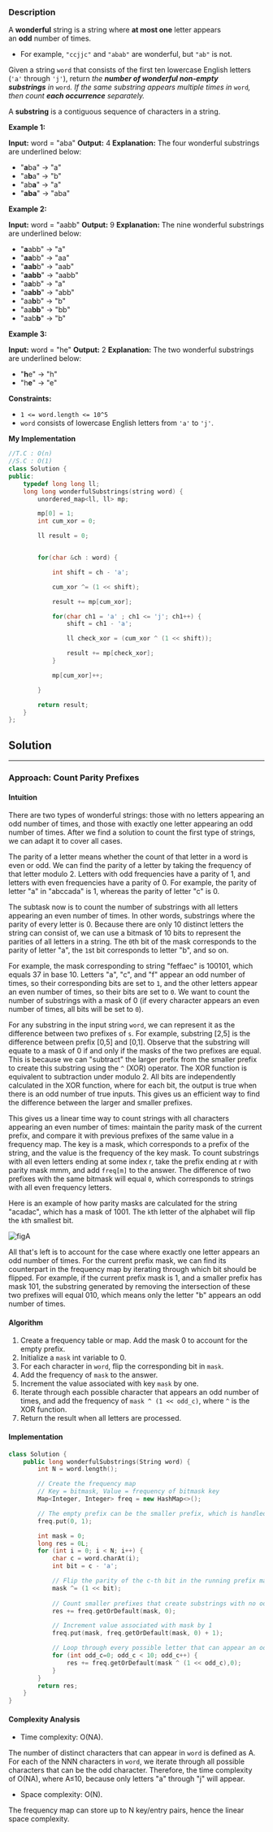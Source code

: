 ### Description

A **wonderful** string is a string where **at most one** letter appears an **odd** number of times.

- For example, `"ccjjc"` and `"abab"` are wonderful, but `"ab"` is not.

Given a string `word` that consists of the first ten lowercase English letters (`'a'` through `'j'`), return _the **number of wonderful non-empty substrings** in_ `word`_. If the same substring appears multiple times in_ `word`_, then count **each occurrence** separately._

A **substring** is a contiguous sequence of characters in a string.

**Example 1:**

**Input:** word = "aba"
**Output:** 4
**Explanation:** The four wonderful substrings are underlined below:
- "**a**ba" -> "a"
- "a**b**a" -> "b"
- "ab**a**" -> "a"
- "**aba**" -> "aba"

**Example 2:**

**Input:** word = "aabb"
**Output:** 9
**Explanation:** The nine wonderful substrings are underlined below:
- "**a**abb" -> "a"
- "**aa**bb" -> "aa"
- "**aab**b" -> "aab"
- "**aabb**" -> "aabb"
- "a**a**bb" -> "a"
- "a**abb**" -> "abb"
- "aa**b**b" -> "b"
- "aa**bb**" -> "bb"
- "aab**b**" -> "b"

**Example 3:**

**Input:** word = "he"
**Output:** 2
**Explanation:** The two wonderful substrings are underlined below:
- "**h**e" -> "h"
- "h**e**" -> "e"

**Constraints:**

- `1 <= word.length <= 10^5`
- `word` consists of lowercase English letters from `'a'` to `'j'`.

**My Implementation**

```cpp
//T.C : O(n)
//S.C : O(1)
class Solution {
public:
    typedef long long ll;
    long long wonderfulSubstrings(string word) {
        unordered_map<ll, ll> mp;

        mp[0] = 1;
        int cum_xor = 0;

        ll result = 0;


        for(char &ch : word) {

            int shift = ch - 'a';

            cum_xor ^= (1 << shift);

            result += mp[cum_xor];

            for(char ch1 = 'a' ; ch1 <= 'j'; ch1++) {
                shift = ch1 - 'a';

                ll check_xor = (cum_xor ^ (1 << shift));

                result += mp[check_xor];
            }

            mp[cum_xor]++;

        }

        return result;
    }
};
```

## Solution

---

### Approach: Count Parity Prefixes

#### Intuition

There are two types of wonderful strings: those with no letters appearing an odd number of times, and those with exactly one letter appearing an odd number of times. After we find a solution to count the first type of strings, we can adapt it to cover all cases.

The parity of a letter means whether the count of that letter in a word is even or odd. We can find the parity of a letter by taking the frequency of that letter modulo 2. Letters with odd frequencies have a parity of 1, and letters with even frequencies have a parity of 0. For example, the parity of letter "a" in "abccada" is 1, whereas the parity of letter "c" is 0.

The subtask now is to count the number of substrings with all letters appearing an even number of times. In other words, substrings where the parity of every letter is 0. Because there are only 10 distinct letters the string can consist of, we can use a bitmask of 10 bits to represent the parities of all letters in a string. The `0`th bit of the mask corresponds to the parity of letter "a", the `1`st bit corresponds to letter "b", and so on.

For example, the mask corresponding to string "feffaec" is 100101, which equals 37 in base 10. Letters "a", "c", and "f" appear an odd number of times, so their corresponding bits are set to `1`, and the other letters appear an even number of times, so their bits are set to `0`. We want to count the number of substrings with a mask of 0 (if every character appears an even number of times, all bits will be set to `0`).

For any substring in the input string `word`, we can represent it as the difference between two prefixes of `s`. For example, substring [2,5] is the difference between prefix [0,5] and [0,1]. Observe that the substring will equate to a mask of 0 if and only if the masks of the two prefixes are equal. This is because we can "subtract" the larger prefix from the smaller prefix to create this substring using the `^` (XOR) operator. The XOR function is equivalent to subtraction under modulo 2. All bits are independently calculated in the XOR function, where for each bit, the output is true when there is an odd number of true inputs. This gives us an efficient way to find the difference between the larger and smaller prefixes.

This gives us a linear time way to count strings with all characters appearing an even number of times: maintain the parity mask of the current prefix, and compare it with previous prefixes of the same value in a frequency map. The key is a mask, which corresponds to a prefix of the string, and the value is the frequency of the key mask. To count substrings with all even letters ending at some index r, take the prefix ending at r with parity mask mmm, and add `freq[m]` to the answer. The difference of two prefixes with the same bitmask will equal `0`, which corresponds to strings with all even frequency letters.

Here is an example of how parity masks are calculated for the string "acadac", which has a mask of 1001. The `k`th letter of the alphabet will flip the `k`th smallest bit.

![figA](https://leetcode.com/problems/number-of-wonderful-substrings/Figures/1915/1915_acadac_revised.png)

All that's left is to account for the case where exactly one letter appears an odd number of times. For the current prefix mask, we can find its counterpart in the frequency map by iterating through which bit should be flipped. For example, if the current prefix mask is 1, and a smaller prefix has mask 101, the substring generated by removing the intersection of these two prefixes will equal 010, which means only the letter "b" appears an odd number of times.

#### Algorithm

1. Create a frequency table or map. Add the mask 0 to account for the empty prefix.
2. Initialize a `mask` int variable to 0.
3. For each character in `word`, flip the corresponding bit in `mask`.
4. Add the frequency of `mask` to the answer.
5. Increment the value associated with key `mask` by one.
6. Iterate through each possible character that appears an odd number of times, and add the frequency of `mask ^ (1 << odd_c)`, where `^` is the XOR function.
7. Return the result when all letters are processed.

#### Implementation

```cpp
class Solution {
    public long wonderfulSubstrings(String word) {
        int N = word.length();

        // Create the frequency map
        // Key = bitmask, Value = frequency of bitmask key
        Map<Integer, Integer> freq = new HashMap<>();

        // The empty prefix can be the smaller prefix, which is handled like this
        freq.put(0, 1);

        int mask = 0;
        long res = 0L;
        for (int i = 0; i < N; i++) {
            char c = word.charAt(i);
            int bit = c - 'a';

            // Flip the parity of the c-th bit in the running prefix mask
            mask ^= (1 << bit);
            
            // Count smaller prefixes that create substrings with no odd occurring letters
            res += freq.getOrDefault(mask, 0);

            // Increment value associated with mask by 1
            freq.put(mask, freq.getOrDefault(mask, 0) + 1);

            // Loop through every possible letter that can appear an odd number of times in a substring
            for (int odd_c=0; odd_c < 10; odd_c++) {
                res += freq.getOrDefault(mask ^ (1 << odd_c),0);
            }
        }
        return res;
    }
}
```

#### Complexity Analysis

- Time complexity: O(NA).

The number of distinct characters that can appear in `word` is defined as A. For each of the NNN characters in `word`, we iterate through all possible characters that can be the odd character. Therefore, the time complexity of O(NA), where A≤10, because only letters "a" through "j" will appear.

- Space complexity: O(N).

The frequency map can store up to N key/entry pairs, hence the linear space complexity.

